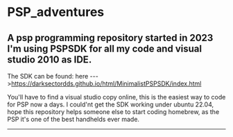 # PSP_adventures
A psp programming repository started in 2023                              
I'm using PSPSDK for all my code and visual studio 2010 as IDE. 
---------------------------------------------------------------------------
The SDK can be found: 
here --->https://darksectordds.github.io/html/MinimalistPSPSDK/index.html

You'll have to find a visual studio copy online, this is the easiest way to
code for PSP now a days.
I could'nt get the SDK working under ubuntu 22.04, hope this repository helps
someone else to start coding homebrew, as the PSP it's one of the best 
handhelds ever made.

----------------------------------------------------------------------------
